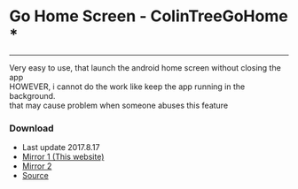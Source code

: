 # Go Home Screen - ColinTreeGoHome *

---

Very easy to use, that launch the android home screen without closing the app  
HOWEVER, i cannot do the work like keep the app running in the background.  
that may cause problem when someone abuses this feature

### Download
* Last update 2017.8.17
* <a href="/aix/cn.colintree.aix.ColinTreeGoHome.aix" target="_blank">Mirror 1 (This website)</a>
* [Mirror 2](https://raw.githubusercontent.com/OpenSourceAIX/ColinTreeGoHome/master/cn.colintree.aix.ColinTreeGoHome.aix)
* [Source](https://github.com/OpenSourceAIX/ColinTreeGoHome)